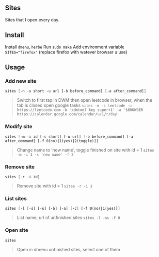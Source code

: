 ## Sites
Sites that I open every day.

## Install
Install `dmenu`, `herbe`
Run `sudo make`
Add environment variable `SITES="firefox"` (replace firefox with watever browser u use)

## Usage
### Add new site
`sites [-n -s short -u url [-b before_command] [-a after_command]]`
>Switch to first tap in DWM then open leetcode in browser, when the tab is closed open google tasks
 `sites -n -s leetcode -u https://leetcode.com -b 'xdotool key super+1' -a '$BROWSER https://calendar.google.com/calendar/u/1/r/day'`

### Modify site
`sites [-m -i id [-s short] [-u url] [-b before_command] [-a after_command] [-f 0(no)|1(yes)|2(toggle)]]`
>Change name to 'new name', toggle finished on site with id = 1 
 `sites -m -i 1 -s 'new name' -f 2`

### Remove site
`sites [-r -i id]`
>Remove site with id = 1
 `sites -r -i 1`

### List sites
`sites [-l [-s] [-u] [-b] [-a] [-c] [-f 0(no)|1(yes)]]`
>List name, url of unfinished sites
 `sites -l -su -f 0`

### Open site
`sites`
>Open in dmenu unfinished sites, select one of them
